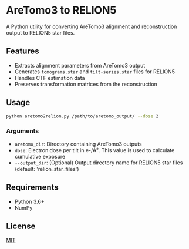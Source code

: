 # AreTomo3 to RELION5

A Python utility for converting AreTomo3 alignment and reconstruction output to RELION5 star files.


## Features

- Extracts alignment parameters from AreTomo3 output
- Generates `tomograms.star` and `tilt-series.star` files for RELION5
- Handles CTF estimation data
- Preserves transformation matrices from the reconstruction

## Usage

```bash
python aretomo2relion.py /path/to/aretomo_output/ --dose 2
```

### Arguments

- `aretomo_dir`: Directory containing AreTomo3 outputs
- `dose`: Electron dose per tilt in e-/Å². This value is used to calculate cumulative exposure
- `--output_dir`: (Optional) Output directory name for RELION5 star files (default: 'relion_star_files')

## Requirements

- Python 3.6+
- NumPy

## License

[MIT](LICENSE)
